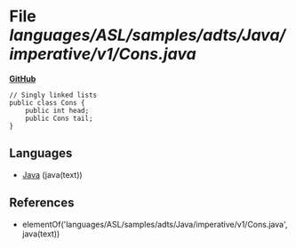 # File _languages/ASL/samples/adts/Java/imperative/v1/Cons.java_
**[GitHub](https://github.com/softlang/yas/blob/master/languages/ASL/samples/adts/Java/imperative/v1/Cons.java)**
```
// Singly linked lists
public class Cons {
	public int head;
	public Cons tail;
}
```

## Languages
* [Java](../languages/Java.md) (java(text))

## References
* elementOf('languages/ASL/samples/adts/Java/imperative/v1/Cons.java',java(text))
